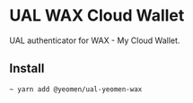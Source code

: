 # UAL WAX Cloud Wallet

UAL authenticator for WAX - My Cloud Wallet.

## Install
```bash
~ yarn add @yeomen/ual-yeomen-wax
```
